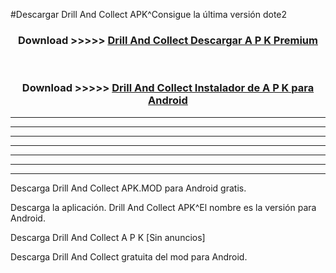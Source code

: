 #Descargar Drill And Collect  APK^Consigue la última versión dote2



<div align="center">
<h3>Download >>>>> <a href="https://es-sites.web.app/?es= Drill And Collect ">Drill And Collect  Descargar A P K Premium</a></h3><br>

<h3>Download >>>>> <a href="https://es-sites.web.app/?es= Drill And Collect ">Drill And Collect  Instalador de A P K para Android</a></h3>
</div>


----------------------------------------------------------

----------------------------------------------------------

----------------------------------------------------------

----------------------------------------------------------

----------------------------------------------------------

----------------------------------------------------------

----------------------------------------------------------

Descarga Drill And Collect  APK.MOD para Android gratis.

Descarga la aplicación. Drill And Collect  APK^El nombre es la versión para Android.

Descarga Drill And Collect  A P K [Sin anuncios]

Descarga Drill And Collect  gratuita del mod para Android.


